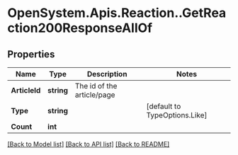 # OpenSystem.Apis.Reaction..GetReaction200ResponseAllOf

## Properties

Name | Type | Description | Notes
------------ | ------------- | ------------- | -------------
**ArticleId** | **string** | The id of the article/page | 
**Type** | **string** |  | [default to TypeOptions.Like]
**Count** | **int** |  | 

[[Back to Model list]](../README.md#documentation-for-models) [[Back to API list]](../README.md#documentation-for-api-endpoints) [[Back to README]](../README.md)

